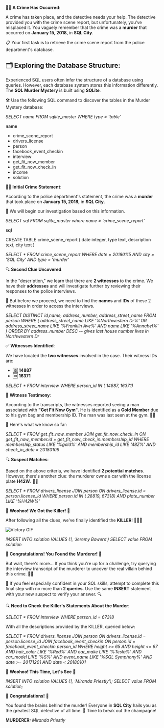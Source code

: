 
🕵️‍♂️ **A Crime Has Occurred**:

A crime has taken place, and the detective needs your help. The detective provided you with the crime scene report, but unfortunately, you’ve misplaced it. You vaguely remember that the crime was a **murder** that occurred on **January 15, 2018**, in **SQL City**.

📋 Your first task is to retrieve the crime scene report from the police department's database.

## 🗂️ Exploring the Database Structure:
Experienced SQL users often infer the structure of a database using queries. However, each database system stores this information differently. The **SQL Murder Mystery** is built using **SQLite**.

🛠️ Use the following SQL command to discover the tables in the Murder Mystery database:

*SELECT name 
FROM sqlite_master
WHERE type = 'table'*

**name**
- crime_scene_report
- drivers_license
- person
- facebook_event_checkin
- interview
- get_fit_now_member
- get_fit_now_check_in
- income
- solution

🕵️‍♂️ **Initial Crime Statement**:

According to the police department's statement, the crime was a **murder** that took place on **January 15, 2018**, in **SQL City**.

🚨 We will begin our investigation based on this information.


 *SELECT sql 
  FROM sqlite_master
 where name = 'crime_scene_report'*
 
**sql**

CREATE TABLE crime_scene_report (
        date integer,
        type text,
        description text,
        city text
    )

*SELECT *
FROM crime_scene_report
WHERE date = 20180115 AND city = 'SQL City' AND type = 'murder'*

🔍 **Second Clue Uncovered**:

In the "description," we learn that there are **2 witnesses** to the crime. We have their **addresses** and will investigate further by reviewing their responses to the police interviews. 

📝 But before we proceed, we need to find the **names** and **IDs** of these 2 witnesses in order to access the interviews.

*SELECT DISTINCT id,name, address_number, address_street_name
FROM person
WHERE ( address_street_name LIKE '%Northwestern Dr%'
  OR address_street_name LIKE '%Franklin Ave%' AND name LIKE '%Annabel%' )
ORDER BY address_number DESC -- gives last house number lives in Northwestern Dr*

✅ **Witnesses Identified**:

We have located the **two witnesses** involved in the case. Their witness IDs are:

- 🆔 **14887**
- 🆔 **16371**
  

*SELECT *
FROM interview
WHERE person_id IN ( 14887, 16371)*


📝 **Witness Testimony**:

According to the transcripts, the witnesses reported seeing a man associated with **"Get Fit Now Gym"**. He is identified as a **Gold Member** due to his gym bag and membership ID. The man was last seen at the gym. 🏋️‍♂️

🎥 Here's what we know so far:

*SELECT *
FROM get_fit_now_member
JOIN get_fit_now_check_in
ON get_fit_now_member.id = get_fit_now_check_in.membership_id
WHERE membership_status LIKE '%gold%'
AND membership_id LIKE '48Z%'
AND check_in_date = 20180109*


🔍 **Suspect Matches**:

Based on the above criteria, we have identified **2 potential matches**. However, there's another clue: the murderer owns a car with the license plate **H42W**. 🚗🔑

*SELECT *
FROM drivers_license
JOIN person
ON drivers_license.id = person.license_id
WHERE person.id IN ( 28819, 67318)
AND plate_number LIKE '%H42W%'*

🎉 **Woohoo! We Got the Killer!** 🎉

After following all the clues, we've finally identified the **KILLER**! 🕵️‍♂️🚨

![Victory GIF](https://media.giphy.com/media/3o6Zt8MgUuvSbkZYWc/giphy.gif) <!-- Example GIF for celebration -->


*INSERT INTO solution VALUES (1, 'Jeremy Bowers')
        SELECT value FROM solution*

🎉 **Congratulations! You Found the Murderer!** 🎉

But wait, there's more... If you think you're up for a challenge, try querying the interview transcript of the murderer to uncover the real villain behind this crime. 🕵️‍♂️

💪 If you feel especially confident in your SQL skills, attempt to complete this final step with no more than **2 queries**. Use the same **INSERT** statement with your new suspect to verify your answer. 🔍

🔍 **Need to Check the Killer's Statements About the Murder**:


*SELECT *
FROM interview
WHERE person_id = 67318*

With all the descriptions provided by the KILLER, queried below:

*SELECT *
FROM drivers_license
JOIN person
ON drivers_license.id = person.license_id
JOIN facebook_event_checkin
ON person.id = facebook_event_checkin.person_id
WHERE height >= 65 AND height <= 67
AND hair_color LIKE '%Red%'
AND car_make LIKE '%Tesla%'
AND car_model LIKE '%S%'
AND event_name LIKE '%SQL Symphony%'
AND date >= 20171201 AND date < 20180101*


🎉 **Woohoo! This Time, Let's See** 👀


*INSERT INTO solution VALUES (1, 'Miranda Priestly');
        SELECT value FROM solution;*

🥳 **Congratulations!** 🎉

You found the brains behind the murder! Everyone in **SQL City** hails you as the greatest SQL detective of all time. 🍾 Time to break out the champagne! 


**MURDERER:** *Miranda Priestly*
